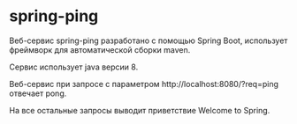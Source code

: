 # spring-ping
Веб-сервис spring-ping разработано с помощью Spring Boot, использует фреймворк для автоматической сборки maven.

Сервис использует java версии 8.


Веб-сервис при запросе с параметром http://localhost:8080/?req=ping отвечает pong.


На все остальные запросы выводит приветствие Welcome to Spring.
